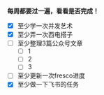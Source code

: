 **每周都要过一遍，看看是否完成！**

- [x] 至少学一次并发艺术
- [x] 至少弄一次西电搭子
- [ ] 至少整理3篇公众号文章
	- [ ] 1
	- [ ] 2
	- [ ] 3
- [ ] 至少更新一次fresco进度
- [x] 至少做一下飞书的任务